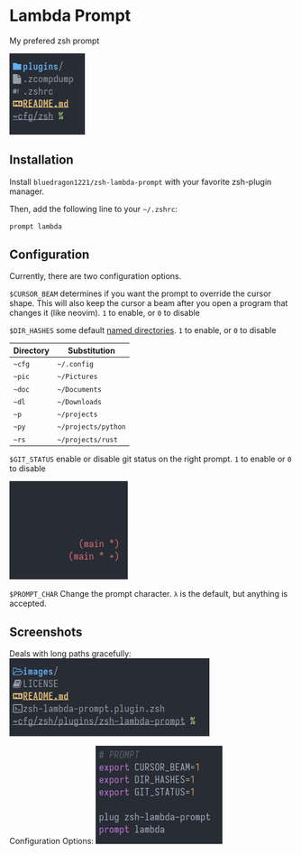 # Lambda Prompt
My prefered zsh prompt

![Prompt](./images/prompt.png)

## Installation
Install `bluedragon1221/zsh-lambda-prompt` with your favorite zsh-plugin manager.

Then, add the following line to your `~/.zshrc`:
```zsh
prompt lambda
```

## Configuration
Currently, there are two configuration options.

`$CURSOR_BEAM` determines if you want the prompt to override the cursor shape.
This will also keep the cursor a beam after you open a program that changes it (like neovim).
`1` to enable, or `0` to disable

`$DIR_HASHES` some default [named directories](https://unix.stackexchange.com/questions/723248/how-can-one-modify-the-named-directory-hash-table-by-creating-appropriate-shell).
`1` to enable, or `0` to disable

| Directory | Substitution           |
|-----------|------------------------|
| `~cfg`    | `~/.config`            |
| `~pic`    | `~/Pictures`           |
| `~doc`    | `~/Documents`          |
| `~dl`     | `~/Downloads`          |
| `~p`      | `~/projects`           |
| `~py`     | `~/projects/python`    |
| `~rs`     | `~/projects/rust`      |

`$GIT_STATUS` enable or disable git status on the right prompt.
`1` to enable or `0` to disable

![Git Status](./images/git_rprompt.png)

`$PROMPT_CHAR` Change the prompt character.
`λ` is the default, but anything is accepted.

## Screenshots
Deals with long paths gracefully:
![Long Path](./images/long_path.png)

Configuration Options:
![Customizable](./images/customizable.png)
